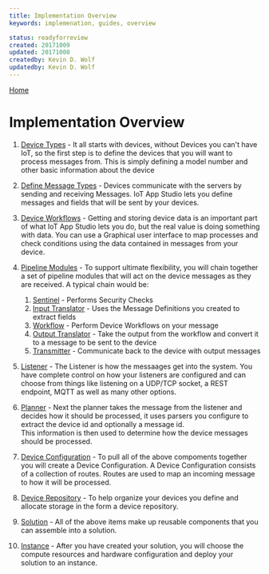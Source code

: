 ```yaml
---
title: Implementation Overview
keywords: implemenation, guides, overview

status: readyforreview
created: 20171009
updated: 20171008
createdby: Kevin D. Wolf
updatedby: Kevin D. Wolf
---
```

[Home](../Index.md)

# Implementation Overview

1. [Device Types](../Devices/DeviceTypes.md) - It all starts with devices, without Devices you can't have IoT, so the first step is to define the devices 
that you will want to process messages from.  This is simply defining a model number and other basic information about the device

1. [Define Message Types](../Devices/DeviceMessages.md) - Devices communicate with the servers by sending and receiving Messages.
IoT App Studio lets you define messages and fields that will be sent by your devices.

1. [Device Workflows](../Workflows/Index.md) - Getting and storing device data is an important part of what IoT App Studio lets you do, but the real
value is doing something with data.  You can use a Graphical user interface to map processes and check conditions using the 
data contained in messages from your device.  

1. [Pipeline Modules](../PipelineModules/Index.md) - To support ultimate flexibility, you will chain together a set of pipeline 
modules that will act on the device messages as they are received.  A typical chain would be:

    1. [Sentinel](../PipelineModules/Sentinel.md) - Performs Security Checks
    1. [Input Translator](../PipelineModules/InputTranslator.md) - Uses the Message Definitions you created to extract fields
    1. [Workflow](../PipelineModules/Workflow.md) - Perform Device Workflows on your message
    1. [Output Translator](../PipelineModules/OutputTranslator.md) - Take the output from the workflow and convert it to a message to be 
    sent to the device
    1. [Transmitter](../PipelineModules/Transmitter.md) - Communicate back to the device with output messages
    
1. [Listener](../PipelineModules/Listener.md) - The Listener is how the messaages get into the system.  You have complete control on how 
your listeners are configured and can choose from things like listening on a UDP/TCP socket, a REST endpoint, MQTT as well as many other options.   

1. [Planner](../PipelineModules/Planner.md) - Next the planner takes the message from the listener and decides how it should be processed, it uses parsers you configure to extract the device id and optionally a message id.  
This information is then used to determine how the device messages should be processed. 

1. [Device Configuration](../Devices/DeviceConfigurations.md) - To pull all of the above compoments together you will create a Device Configuration. A Device Configuration 
consists of a collection of routes.  Routes are used to map an incoming message to how it will be processed.

1. [Device Repository](../Devices/DeviceRepositories.md) - To help organize your devices you define and allocate storage in the form a device repository.

1. [Solution](../Deployment/Solution.md) - All of the above items make up reusable components that you can assemble into a solution.

1. [Instance](../Deployment/Instance.md) - After you have created your solution, you will choose the compute resources and hardware configuration and deploy your 
solution to an instance. 
    

